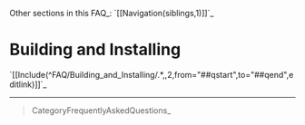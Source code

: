 Other sections in this FAQ\_: \`[[Navigation(siblings,1)]]\`\_

Building and Installing
=======================

\`[[Include(\^FAQ/Building\_and\_Installing/.\*,,2,from="\#\#qstart",to="\#\#qend",editlink)]]\`\_

* * * * *

> CategoryFrequentlyAskedQuestions\_
